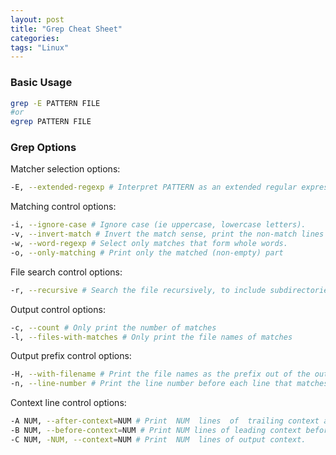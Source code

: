 ```yaml
---
layout: post
title: "Grep Cheat Sheet"
categories:
tags: "Linux" 
---
```


### Basic Usage

```bash
grep -E PATTERN FILE
#or 
egrep PATTERN FILE
```


### Grep Options

Matcher selection options:
```bash
-E, --extended-regexp # Interpret PATTERN as an extended regular expression
```

Matching control options:

```bash
-i, --ignore-case # Ignore case (ie uppercase, lowercase letters).
-v, --invert-match # Invert the match sense, print the non-match lines
-w, --word-regexp # Select only matches that form whole words.
-o, --only-matching # Print only the matched (non-empty) part
```

File search control options:
```bash
-r, --recursive # Search the file recursively, to include subdirectories and to follow symbol links.
```

Output control options:

```bash
-c, --count # Only print the number of matches
-l, --files-with-matches # Only print the file names of matches 
```

Output prefix control options:

```bash
-H, --with-filename # Print the file names as the prefix out of the output
-n, --line-number # Print the line number before each line that matches.
````

Context line control options:

```bash
-A NUM, --after-context=NUM # Print  NUM  lines  of  trailing context after matching lines. 
-B NUM, --before-context=NUM # Print NUM lines of leading context before matching lines.
-C NUM, -NUM, --context=NUM # Print  NUM  lines of output context.
```